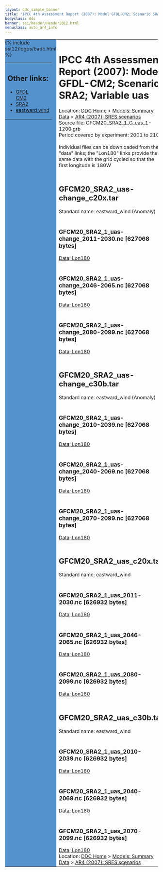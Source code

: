 ```yaml
---
layout: ddc_simple_banner
title: "IPCC 4th Assessment Report (2007): Model GFDL-CM2; Scenario SRA2; Variable uas"
bodyclass: ddc
banner: ssi/header/Header2012.html
menuclass: auto_ar4_info
---
```



<table width="100%" border="0" cellspacing="0" cellpadding="0" style="border-collapse: collapse;">
<tr style="margin:0;padding:0;border:0;">
<td style="margin:0;padding:0;border:0;height:1pt;width:150pt;background:#5492CD;" valign="top" >

<div id="lh-col2" class="auto_ar4_info">
<table class="menumain" bgcolor="#5492CD" cellspacing="0" width="100%" border="0">
<tr><td>
<h2> Other links:</h2>
<ul>
<li><a href="/auto/ar4/model-GFDL-CM2.html">GFDL<br/>CM2</a></li>
<li><a href="/auto/ar4/scenario-SRA2.html">SRA2</a></li>
<li><a href="/auto/ar4/var-eastward_wind.html">eastward wind</a></li>
</ul>
</td></tr>
{% include ssi12/logos/badc.html %}
</table>
</div>
</td>
<td><h1>IPCC 4th Assessment Report (2007): Model GFDL-CM2; Scenario SRA2; Variable uas</h1>

<!-- Breadcrumb1 -->
<div id="breadcrumb1" align="left">
Location: <a href="/index.html">DDC Home</a> > <a href="/sim/gcm_clim/">Models: Summary Data</a>
> <a href="/sim/gcm_clim/SRES_AR4/index.html">AR4 (2007): SRES scenarios</a>
</div>
<!-- End of Breadcrumb1 -->Source file: GFCM20_SRA2_1_G_uas_1-1200.grb
<br/>
Period covered by experiment: 2001 to 2100<br/>
<br/>Individual files can be downloaded from the "data" links; the "Lon180" links provide the same data
         with the grid cycled so that the first longitude is 180W<br/>
<br/><h2>GFCM20_SRA2_uas-change_c20x.tar</h2>
Standard name: eastward_wind (Anomaly)<br>
<br/><h3>GFCM20_SRA2_1_uas-change_2011-2030.nc [627068 bytes]</h3>
<a href="http://apps.ipcc-data.org/cgi-bin/downl/ar4_nc/uas/GFCM20_SRA2_1_uas-change_2011-2030.nc">Data; </a><a href="http://apps.ipcc-data.org/cgi-bin/downl/ar4_nc/uas/GFCM20_SRA2_1_uas-change_2011-2030.cyto180.nc"> Lon180</a><br/>
<br/><h3>GFCM20_SRA2_1_uas-change_2046-2065.nc [627068 bytes]</h3>
<a href="http://apps.ipcc-data.org/cgi-bin/downl/ar4_nc/uas/GFCM20_SRA2_1_uas-change_2046-2065.nc">Data; </a><a href="http://apps.ipcc-data.org/cgi-bin/downl/ar4_nc/uas/GFCM20_SRA2_1_uas-change_2046-2065.cyto180.nc"> Lon180</a><br/>
<br/><h3>GFCM20_SRA2_1_uas-change_2080-2099.nc [627068 bytes]</h3>
<a href="http://apps.ipcc-data.org/cgi-bin/downl/ar4_nc/uas/GFCM20_SRA2_1_uas-change_2080-2099.nc">Data; </a><a href="http://apps.ipcc-data.org/cgi-bin/downl/ar4_nc/uas/GFCM20_SRA2_1_uas-change_2080-2099.cyto180.nc"> Lon180</a><br/>
<br/><h2>GFCM20_SRA2_uas-change_c30b.tar</h2>
Standard name: eastward_wind (Anomaly)<br>
<br/><h3>GFCM20_SRA2_1_uas-change_2010-2039.nc [627068 bytes]</h3>
<a href="http://apps.ipcc-data.org/cgi-bin/downl/ar4_nc/uas/GFCM20_SRA2_1_uas-change_2010-2039.nc">Data; </a><a href="http://apps.ipcc-data.org/cgi-bin/downl/ar4_nc/uas/GFCM20_SRA2_1_uas-change_2010-2039.cyto180.nc"> Lon180</a><br/>
<br/><h3>GFCM20_SRA2_1_uas-change_2040-2069.nc [627068 bytes]</h3>
<a href="http://apps.ipcc-data.org/cgi-bin/downl/ar4_nc/uas/GFCM20_SRA2_1_uas-change_2040-2069.nc">Data; </a><a href="http://apps.ipcc-data.org/cgi-bin/downl/ar4_nc/uas/GFCM20_SRA2_1_uas-change_2040-2069.cyto180.nc"> Lon180</a><br/>
<br/><h3>GFCM20_SRA2_1_uas-change_2070-2099.nc [627068 bytes]</h3>
<a href="http://apps.ipcc-data.org/cgi-bin/downl/ar4_nc/uas/GFCM20_SRA2_1_uas-change_2070-2099.nc">Data; </a><a href="http://apps.ipcc-data.org/cgi-bin/downl/ar4_nc/uas/GFCM20_SRA2_1_uas-change_2070-2099.cyto180.nc"> Lon180</a><br/>
<br/><h2>GFCM20_SRA2_uas_c20x.tar</h2>
Standard name: eastward_wind<br>
<br/><h3>GFCM20_SRA2_1_uas_2011-2030.nc [626932 bytes]</h3>
<a href="http://apps.ipcc-data.org/cgi-bin/downl/ar4_nc/uas/GFCM20_SRA2_1_uas_2011-2030.nc">Data; </a><a href="http://apps.ipcc-data.org/cgi-bin/downl/ar4_nc/uas/GFCM20_SRA2_1_uas_2011-2030.cyto180.nc"> Lon180</a><br/>
<br/><h3>GFCM20_SRA2_1_uas_2046-2065.nc [626932 bytes]</h3>
<a href="http://apps.ipcc-data.org/cgi-bin/downl/ar4_nc/uas/GFCM20_SRA2_1_uas_2046-2065.nc">Data; </a><a href="http://apps.ipcc-data.org/cgi-bin/downl/ar4_nc/uas/GFCM20_SRA2_1_uas_2046-2065.cyto180.nc"> Lon180</a><br/>
<br/><h3>GFCM20_SRA2_1_uas_2080-2099.nc [626932 bytes]</h3>
<a href="http://apps.ipcc-data.org/cgi-bin/downl/ar4_nc/uas/GFCM20_SRA2_1_uas_2080-2099.nc">Data; </a><a href="http://apps.ipcc-data.org/cgi-bin/downl/ar4_nc/uas/GFCM20_SRA2_1_uas_2080-2099.cyto180.nc"> Lon180</a><br/>
<br/><h2>GFCM20_SRA2_uas_c30b.tar</h2>
Standard name: eastward_wind<br>
<br/><h3>GFCM20_SRA2_1_uas_2010-2039.nc [626932 bytes]</h3>
<a href="http://apps.ipcc-data.org/cgi-bin/downl/ar4_nc/uas/GFCM20_SRA2_1_uas_2010-2039.nc">Data; </a><a href="http://apps.ipcc-data.org/cgi-bin/downl/ar4_nc/uas/GFCM20_SRA2_1_uas_2010-2039.cyto180.nc"> Lon180</a><br/>
<br/><h3>GFCM20_SRA2_1_uas_2040-2069.nc [626932 bytes]</h3>
<a href="http://apps.ipcc-data.org/cgi-bin/downl/ar4_nc/uas/GFCM20_SRA2_1_uas_2040-2069.nc">Data; </a><a href="http://apps.ipcc-data.org/cgi-bin/downl/ar4_nc/uas/GFCM20_SRA2_1_uas_2040-2069.cyto180.nc"> Lon180</a><br/>
<br/><h3>GFCM20_SRA2_1_uas_2070-2099.nc [626932 bytes]</h3>
<a href="http://apps.ipcc-data.org/cgi-bin/downl/ar4_nc/uas/GFCM20_SRA2_1_uas_2070-2099.nc">Data; </a><a href="http://apps.ipcc-data.org/cgi-bin/downl/ar4_nc/uas/GFCM20_SRA2_1_uas_2070-2099.cyto180.nc"> Lon180</a><br/>
<!-- Breadcrumb2 -->
<div id="breadcrumb2" align="left">
Location: <a href="/index.html">DDC Home</a> > <a href="/sim/gcm_clim/">Models: Summary Data</a>
> <a href="/sim/gcm_clim/SRES_AR4/index.html">AR4 (2007): SRES scenarios</a>
</div>
<!-- End of Breadcrumb2 --></td></tr></table>
